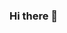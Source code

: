 ### Hi there 👋

<!--
I love u ❤️

Here are some ideas to get you started:

- 🌱 I’m currently learning node.js
- ⚡ Fun fact: im a MAKARON
-->
